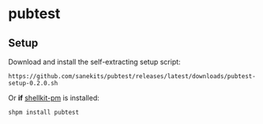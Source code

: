 # pubtest

## Setup

Download and install the self-extracting setup script:

    https://github.com/sanekits/pubtest/releases/latest/downloads/pubtest-setup-0.2.0.sh

Or **if** [shellkit-pm](https://github.com/sanekits/shellkit-pm) is installed:

    shpm install pubtest

##
